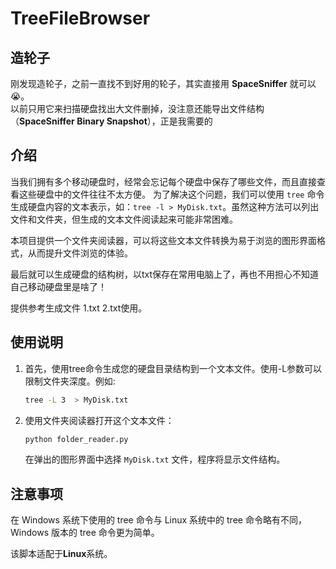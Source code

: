 # TreeFileBrowser

## 造轮子
刚发现造轮子，之前一直找不到好用的轮子，其实直接用 **SpaceSniffer** 就可以😭。  
以前只用它来扫描硬盘找出大文件删掉，没注意还能导出文件结构（**SpaceSniffer Binary Snapshot**），正是我需要的  

## 介绍
当我们拥有多个移动硬盘时，经常会忘记每个硬盘中保存了哪些文件，而且直接查看这些硬盘中的文件往往不太方便。
为了解决这个问题，我们可以使用 `tree` 命令生成硬盘内容的文本表示，如：`tree -l > MyDisk.txt`。虽然这种方法可以列出文件和文件夹，但生成的文本文件阅读起来可能非常困难。

本项目提供一个文件夹阅读器，可以将这些文本文件转换为易于浏览的图形界面格式，从而提升文件浏览的体验。

最后就可以生成硬盘的结构树，以txt保存在常用电脑上了，再也不用担心不知道自己移动硬盘里是啥了！

提供参考生成文件 1.txt 2.txt使用。

## 使用说明
1. 首先，使用tree命令生成您的硬盘目录结构到一个文本文件。使用-L参数可以限制文件夹深度。例如:
   ```bash
   tree -L 3  > MyDisk.txt
   ```
2. 使用文件夹阅读器打开这个文本文件：
   ```bash
   python folder_reader.py
   ```
   在弹出的图形界面中选择 `MyDisk.txt` 文件，程序将显示文件结构。

## 注意事项

在 Windows 系统下使用的 tree 命令与 Linux 系统中的 tree 命令略有不同，Windows 版本的 tree 命令更为简单。

该脚本适配于**Linux**系统。
